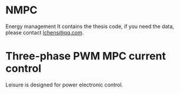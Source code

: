 # NMPC
Energy management
It contains the thesis code, if you need the data, please contact lchens@qq.com.

# Three-phase PWM MPC current control
Leisure is designed for power electronic control.
